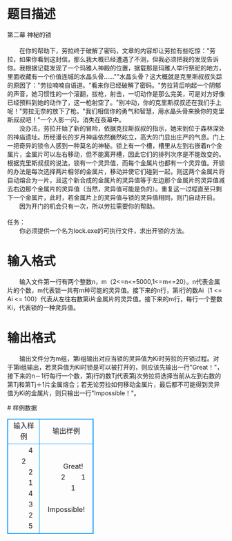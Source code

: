 # 

 
 # 题目描述 
<p>
第二幕 神秘的锁<br> <br>　　在你的帮助下，劳拉终于破解了密码，文章的内容却让劳拉有些吃惊："劳拉，如果你看到这封信，那么我大概已经遭遇了不测，但我必须把我的发现告诉你。我根据记载发现了一个玛雅人神殿的位置，据载那是玛雅人举行祭祀的地方，里面收藏有一个价值连城的水晶头骨……""水晶头骨？这大概就是克里斯叔叔失踪的原因了："劳拉喃喃自语道。"看来你已经破解了密码。"劳拉背后响起一个阴郁的声音，她习惯性的一个滚翻，拔枪，射击，一切动作是那么完美，可是对方好像已经预料到她的动作了，这一枪射空了。"别冲动，你的克里斯叔叔还在我们手上呢！"劳拉无奈的放下了枪。"我们相信你的勇气和智慧，用水晶头骨来换你的克里斯叔叔吧！"一个人影一闪，消失在夜幕中。<br>　　没办法，劳拉开始了新的冒险，依据克拉斯叔叔的指示，她来到位于森林深处的神庙遗址。历经漫长的岁月神庙依然巍然屹立，高大的门显出庄严的气息。门上一把奇异的锁令人感到一种莫名的神秘。锁上有一个槽，槽里从左到右嵌着n个金属片，金属片可以左右移动，但不能离开槽，因此它们的排列次序是不能改变的。根据克里斯叔叔的说法，锁有一个灵异值，而每个金属片也都有一个灵异值。开锁的办法是每次选择两片相邻的金属片，移动并使它们碰到一起，则这两个金属片将自动熔合为一片，且这个新合成的金属片的灵异值等于左边那个金属片的灵异值减去右边那个金属片的灵异值（当然，灵异值可能是负的）。重复这一过程直至只剩下一个金属片，此时，若金属片上的灵异值与锁的灵异值相同，则门自动开启。<br>　　因为开门的机会只有一次，所以劳拉需要你的帮助。 <br><br>任务：<br>　　你必须提供一个名为lock.exe的可执行文件，求出开锁的方法。<br></p> 

 
 # 输入格式 
<p>
　　输入文件第一行有两个整数n，m（2<=n<=5000,1<=m<=20）。n代表金属片的个数，m代表锁一共有m种可能的灵异值。接下来的n行，第i行的数Ai（1 <=  Ai <= 100）代表从左往右数第i片金属片的灵异值。接下来的m行，每行一个整数Ki，代表锁的一种灵异值。</p> 

 
 # 输出格式 
<p>
　　输出文件分为m组，第i组输出对应当锁的灵异值为Ki时劳拉的开锁过程。对于第i组输出，若灵异值为Ki时锁是可以被打开的，则应该先输出一行"Great！"，接下来的n－1行每行一个数，第j行的数Tj代表第j次劳拉将选择当前从左到右数的第Tj和第Tj＋1片金属熔合；若无论劳拉如何移动金属片，最后都不可能得到灵异值为Ki的金属片，则只输出一行"Impossible！"。</p> 
# 样例数据
<style>
        table,table tr th, table tr td { border:1px solid #0094ff; }
        table { width: 200px; min-height: 25px; line-height: 25px; text-align: center; border-collapse: collapse;}   
    </style>
<table>
	<tr>
		<td>输入样例</td>
		<td>输出样例</td>
	</tr>
<tr><td>　　4 2
　　2
　　1
　　4
　　3
　　2
　　5
</td><td>　　Great!
　　2
　　1
　　1
　　Impossible!</td></tr></table>
